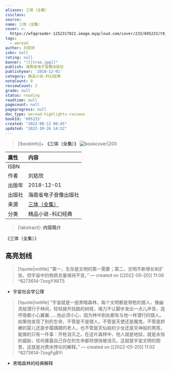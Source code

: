 ```yaml
---
aliases: 三体（全集）
cssclass:
source:
name: 三体（全集）
cover: >-
  https://wfqqreader-1252317822.image.myqcloud.com/cover/233/695233/t9_695233.jpg
tags:
  - weread
author: 刘慈欣
isbn: null
rating: null
banner: "![[true.jpg]]"
publish: 海南省电子音像出版社
publishyear: '2018-12-01'
category: 精品小说-科幻经典
noteCount: 0
reviewCount: 2
grade: null
status: reading
readtime: null
pagecount: null
pageprogress: null
doc_type: weread-highlights-reviews
bookId: '695233'
created: "2022-08-13 00:45"
updated: "2022-10-26 14:52"
---
```

> [!bookinfo]+ **《三体（全集）》**
> ![bookcover|200](https://wfqqreader-1252317822.image.myqcloud.com/cover/233/695233/t9_695233.jpg)
>
| 属性   | 内容                                       |
|:------ |:------------------------------------------ |
| ISBN   |                            |
| 作者   | 刘慈欣                         |
| 出版年 | 2018-12-01                   | 
| 出版社 | 海南省电子音像出版社                       |
| 来源   | [三体（全集）](https://weread.qq.com/web/) |
| 分类   | 精品小说-科幻经典                        |

> [!abstract]- **内容简介**
> 
《三体（全集）》


## 高亮划线




> [!quote|notitle] 
> “第一，生存是文明的第一需要；第二，文明不断增长和扩张，但宇宙中的物质总量保持不变。” 
— created on [[2022-05-20]] 11:06 ^8273614-7zogYX6T5
- 宇宙社会学公理
  


    


> [!quote|notitle] 
> “宇宙就是一座黑暗森林，每个文明都是带枪的猎人，像幽灵般潜行于林间，轻轻拨开挡路的树枝，竭力不让脚步发出一点儿声音，连呼吸都小心翼翼……他必须小心，因为林中到处都有与他一样潜行的猎人。如果他发现了别的生命，不管是不是猎人，不管是天使还是魔鬼，不管是娇嫩的婴儿还是步履蹒跚的老人，也不管是天仙般的少女还是天神般的男孩，能做的只有一件事：开枪消灭之。在这片森林中，他人就是地狱，就是永恒的威胁，任何暴露自己存在的生命都将很快被消灭。这就是宇宙文明的图景，这就是对费米悖论的解释。” 
— created on [[2022-05-20]] 11:02 ^8273614-7zogFgBYi
- 黑暗森林的经典解释
  


    


